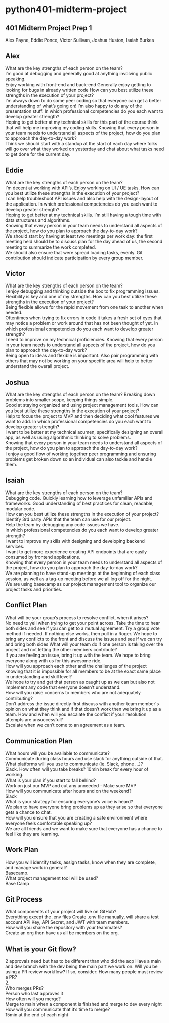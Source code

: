 # python401-midterm-project

## 401 Midterm Project Prep 1

 Alex Payne, Eddie Ponce, Victor Sullivan, Joshua Huston, Isaiah Burkes

## Alex

What are the key strengths of each person on the team?  
I’m good at debugging and generally good at anything involving public speaking.  
Enjoy working with front-end and back-end
Generally enjoy getting to looking for bugs in already written code
How can you best utilize these strengths in the execution of your project?  
I’m always down to do some peer coding so that everyone can get a better understanding of what’s going on! I’m also happy to do any of the presentation stuff.
In which professional competencies do you each want to develop greater strength?  
Hoping to get better at my technical skills for this part of the course think that will help me improving my coding skills.
Knowing that every person in your team needs to understand all aspects of the project, how do you plan to approach the day-to-day work?  
Think we should start with a standup at the start of each day where folks will go over what they worked on yesterday and chat about what tasks need to get done for the current day.  

## Eddie

What are the key strengths of each person on the team?  
I’m decent at working with API’s.
Enjoy working on UI / UE tasks.
How can you best utilize these strengths in the execution of your project?  
I can help troubleshoot API issues and also help with the design-layout of the application.
In which professional competencies do you each want to develop greater strength?  
Hoping to get better at my technical skills. I’m still having a tough time with data structures and algorithms.  
Knowing that every person in your team needs to understand all aspects of the project, how do you plan to approach the day-to-day work?  
We should start by having at least two meetings per work day: the first meeting held should be to discuss plan for the day ahead of us, the second meeting to summarize the work completed.  
We should also ensure that were spread loading tasks, evenly. Git contribution should indicate participation by every group member.

## Victor

What are the key strengths of each person on the team?  
I enjoy debugging and thinking outside the box to fix programming issues.  
Flexibility is key and one of my strengths.
How can you best utilize these strengths in the execution of your project?  
Being flexible allows for the rapid movement from one task to another when needed.  
Oftentimes when trying to fix errors in code it takes a fresh set of eyes that may notice a problem or work around that has not been thought of yet.
In which professional competencies do you each want to develop greater strength?  
I need to improve on my technical proficiencies.
Knowing that every person in your team needs to understand all aspects of the project, how do you plan to approach the day-to-day work?  
Being open to ideas and flexible is important.  Also pair programming with others that may not be working on your specific area will help to better understand the overall project.

## Joshua

What are the key strengths of each person on the team?
Breaking down problems into smaller scope, keeping things simple.  
Good at staying organized and using project management tools.
How can you best utilize these strengths in the execution of your project?  
Help to focus the project to MVP and then deciding what cool features we want to add.
In which professional competencies do you each want to develop greater strength?  
I want to be better at my technical acumen, specifically designing an overall app, as well as using algorithmic thinking to solve problems.  
Knowing that every person in your team needs to understand all aspects of the project, how do you plan to approach the day-to-day work?  
I enjoy a good flow of working together peer programming and ensuring problems get broken down so an individual can also tackle and handle them.  

## Isaiah

What are the key strengths of each person on the team?  
Debugging code.
Quickly learning how to leverage unfamiliar APIs and frameworks.
Good understanding of best practices for clean, readable, modular code.  
How can you best utilize these strengths in the execution of your project?  
Identify 3rd party APIs that the team can use for our project.  
Help the team by debugging any code issues we have.  
In which professional competencies do you each want to develop greater strength?  
I want to improve my skills with designing and developing backend services.  
I want to get more experience creating API endpoints that are easily consumed by frontend applications.  
Knowing that every person in your team needs to understand all aspects of the project, how do you plan to approach the day-to-day work?  
We are planning to have stand-up meetings at the beginning of each class session, as well as a tag-up meeting before we all log off for the night.  
We are using basecamp as our project management tool to organize our project tasks and priorities.  

## Conflict Plan

What will be your group’s process to resolve conflict, when it arises?  
No need to yell when trying to get your point across. Take the time to hear both sides and see if you can get to a mutual agreement. Try a group vote method if needed. If nothing else works, then pull in a Roger. We hope to bring any conflicts to the front and discuss the issues and see if we can try and bring both sides
What will your team do if one person is taking over the project and not letting the other members contribute?  
If you are feeling an issue, bring it up with the team. We hope to bring everyone along with us for this awesome ride.  
How will you approach each other and the challenges of the project knowing that it is impossible for all members to be at the exact same place in understanding and skill level?  
We hope to try and get that person as caught up as we can but also not implement any code that everyone doesn’t understand.  
How will you raise concerns to members who are not adequately contributing?  
Don’t address the issue directly first discuss with another team member's opinion on what they think and if that doesn’t work then we bring it up as a team.
How and when will you escalate the conflict if your resolution attempts are unsuccessful?  
Escalate when we can’t come to an agreement as a team.  

## Communication Plan

What hours will you be available to communicate?  
Communicate during class hours and use slack for anything outside of that.
What platforms will you use to communicate (ie. Slack, phone …)?  
Slack.
How often will you take breaks?
10min break for every hour of working.  
What is your plan if you start to fall behind?  
Work on just our MVP and cut any unneeded - Make sure MVP  
How will you communicate after hours and on the weekend?  
Slack  
What is your strategy for ensuring everyone’s voice is heard?  
We plan to have everyone bring problems up as they arise so that everyone gets a chance to chat.  
How will you ensure that you are creating a safe environment where everyone feels comfortable speaking up?  
We are all friends and we want to make sure that everyone has a chance to feel like they are learning.  

## Work Plan  

How you will identify tasks, assign tasks, know when they are complete, and manage work in general?  
Basecamp.  
What project management tool will be used?  
Base Camp  

## Git Process

What components of your project will live on GitHub?  
Everything except the .env files
Create .env file manually, will share a test account API Key, API Secret, and JWT with team members.  
How will you share the repository with your teammates?  
Create an org then have us all be members on the org.

## What is your Git flow?  

2 approvals need but has to be different than who did the acp
Have a main and dev branch with the dev being the main part we work on.
Will you be using a PR review workflow? If so, consider:
How many people must review a PR?  
2.  
Who merges PRs?  
Person who last approves it  
How often will you merge?  
Merge to main when a component is finished and merge to dev every night
How will you communicate that it’s time to merge?  
15min at the end of each night
